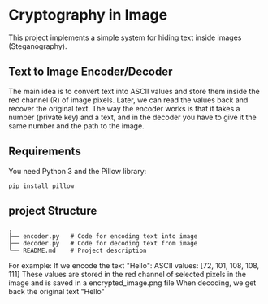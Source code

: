 # Cryptography in Image

This project implements a simple system for hiding text inside images (Steganography).

## Text to Image Encoder/Decoder

The main idea is to convert text into ASCII values and store them inside the red channel (R) of image pixels. Later, we can read the values back and recover the original text.
The way the encoder works is that it takes a number (private key) and a text, and in the decoder you have to give it the same number and the path to the image.

## Requirements
You need Python 3 and the Pillow library:
```
pip install pillow
```
## project Structure
```
.
├── encoder.py   # Code for encoding text into image
├── decoder.py   # Code for decoding text from image
└── README.md    # Project description
```
For example:
If we encode the text "Hello":
ASCII values: [72, 101, 108, 108, 111]
These values are stored in the red channel of selected pixels in the image and is saved in a encrypted_image.png file
When decoding, we get back the original text "Hello"
